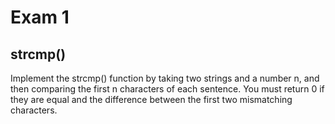 # Exam 1

## strcmp()

Implement the strcmp() function by taking two strings and a number n, and then comparing the first n characters of each sentence. You must return 0 if they are equal and the difference between the first two mismatching characters.
